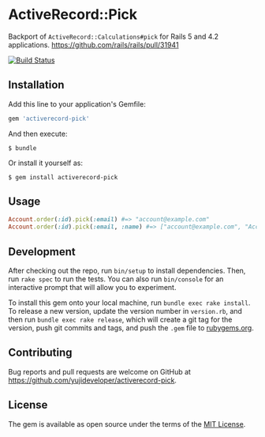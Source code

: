 # ActiveRecord::Pick

Backport of `ActiveRecord::Calculations#pick` for Rails 5 and 4.2 applications.
https://github.com/rails/rails/pull/31941

[![Build Status](https://travis-ci.org/yujideveloper/recite_csv.svg?branch=master)](https://travis-ci.org/yujideveloper/recite_csv)

## Installation

Add this line to your application's Gemfile:

```ruby
gem 'activerecord-pick'
```

And then execute:

    $ bundle

Or install it yourself as:

    $ gem install activerecord-pick

## Usage

``` ruby
Account.order(:id).pick(:email) #=> "account@example.com"
Account.order(:id).pick(:email, :name) #=> ["account@example.com", "Account Name"]
```

## Development

After checking out the repo, run `bin/setup` to install dependencies. Then, run `rake spec` to run the tests. You can also run `bin/console` for an interactive prompt that will allow you to experiment.

To install this gem onto your local machine, run `bundle exec rake install`. To release a new version, update the version number in `version.rb`, and then run `bundle exec rake release`, which will create a git tag for the version, push git commits and tags, and push the `.gem` file to [rubygems.org](https://rubygems.org).

## Contributing

Bug reports and pull requests are welcome on GitHub at https://github.com/yujideveloper/activerecord-pick.


## License

The gem is available as open source under the terms of the [MIT License](http://opensource.org/licenses/MIT).

